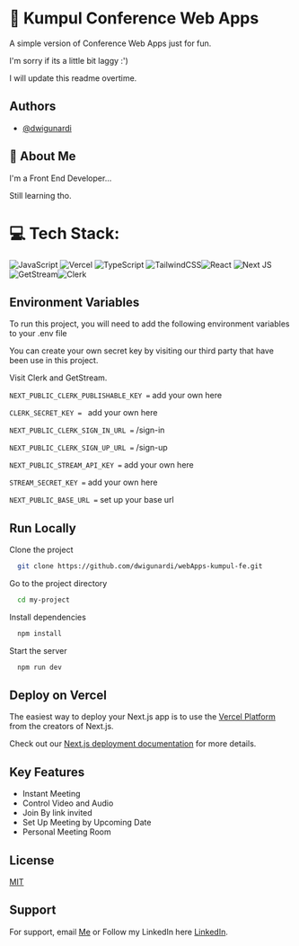 
# 🎥 Kumpul Conference Web Apps

A simple version of Conference Web Apps just for fun.

I'm sorry if its a little bit laggy :') 

I will update this readme overtime.



## Authors

- [@dwigunardi](https://www.github.com/dwigunardi)


## 🚀 About Me
I'm a Front End Developer...

Still learning tho.

# 💻 Tech Stack:
![JavaScript](https://img.shields.io/badge/javascript-%23323330.svg?style=for-the-badge&logo=javascript&logoColor=%23F7DF1E) ![Vercel](https://img.shields.io/badge/vercel-%23000000.svg?style=for-the-badge&logo=vercel&logoColor=white) ![TypeScript](https://img.shields.io/badge/typescript-%23007ACC.svg?style=for-the-badge&logo=typescript&logoColor=white) ![TailwindCSS](https://img.shields.io/badge/tailwindcss-%2338B2AC.svg?style=for-the-badge&logo=tailwind-css&logoColor=white)![React](https://img.shields.io/badge/react-%2320232a.svg?style=for-the-badge&logo=react&logoColor=%2361DAFB) ![Next JS](https://img.shields.io/badge/Next-black?style=for-the-badge&logo=next.js&logoColor=white)
![GetStream](https://img.shields.io/badge/getstream-blue?style=for-the-badge&logo=getstream&logoColor=white)![Clerk](https://img.shields.io/badge/clerk-%23323330.svg?style=for-the-badge&logo=clerk&logoColor=%white)
## Environment Variables

To run this project, you will need to add the following environment variables to your .env file

You can create your own secret key by visiting our third party that have been use in this project.

Visit Clerk and GetStream.

`NEXT_PUBLIC_CLERK_PUBLISHABLE_KEY =`  add your own here

`CLERK_SECRET_KEY = ` add your own here

`NEXT_PUBLIC_CLERK_SIGN_IN_URL =` /sign-in 

`NEXT_PUBLIC_CLERK_SIGN_UP_URL =` /sign-up

`NEXT_PUBLIC_STREAM_API_KEY =` add your own here

`STREAM_SECRET_KEY =` add your own here

`NEXT_PUBLIC_BASE_URL =` set up your base url


## Run Locally

Clone the project

```bash
  git clone https://github.com/dwigunardi/webApps-kumpul-fe.git
```

Go to the project directory

```bash
  cd my-project
```

Install dependencies

```bash
  npm install
```

Start the server

```bash
  npm run dev
```

## Deploy on Vercel

The easiest way to deploy your Next.js app is to use the [Vercel Platform](https://vercel.com/new?utm_medium=default-template&filter=next.js&utm_source=create-next-app&utm_campaign=create-next-app-readme) from the creators of Next.js.

Check out our [Next.js deployment documentation](https://nextjs.org/docs/deployment) for more details.
## Key Features

- Instant Meeting
- Control Video and Audio
- Join By link invited
- Set Up Meeting by Upcoming Date
- Personal Meeting Room


## License

[MIT](https://choosealicense.com/licenses/mit/)


## Support

For support, email [Me](https://mail.google.com/mail/?view=cm&fs=1&to=dwigunardi98@gmail.com) or Follow my LinkedIn here [LinkedIn](https://www.linkedin.com/in/dwigm/).

